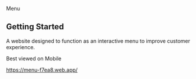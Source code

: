 

Menu 

## Getting Started

A website designed to function as an interactive menu to improve customer experience.

Best viewed on Mobile

https://menu-f7ea8.web.app/


